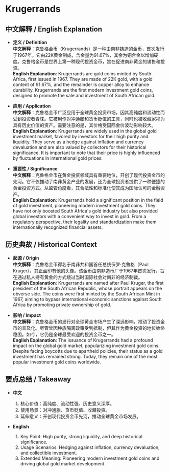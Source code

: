# Krugerrands

## 中文解释 / English Explanation

* **定义 / Definition**  
  **中文解释**：克鲁格金币（Krugerrands）是一种由南非铸造的金币，首次发行于1967年。它由22K黄金制成，含金量为91.67%，其余为铜合金以增加硬度。克鲁格金币是世界上第一种现代投资金币，旨在促进南非黄金的销售和投资。  
  **English Explanation**: Krugerrands are gold coins minted by South Africa, first issued in 1967. They are made of 22K gold, with a gold content of 91.67%, and the remainder is copper alloy to enhance durability. Krugerrands are the first modern investment gold coins, designed to promote the sale and investment of South African gold.

* **应用 / Application**  
  **中文解释**：克鲁格金币广泛应用于全球黄金投资市场，因其高纯度和流动性而受到投资者青睐。它被用作对冲通胀和货币贬值的工具，同时也被收藏家视为具有历史价值的资产。需要注意的是，其价格受国际金价波动影响较大。  
  **English Explanation**: Krugerrands are widely used in the global gold investment market, favored by investors for their high purity and liquidity. They serve as a hedge against inflation and currency devaluation and are also valued by collectors for their historical significance. It is important to note that their price is highly influenced by fluctuations in international gold prices.

* **重要性 / Significance**  
  **中文解释**：克鲁格金币在黄金投资领域具有重要地位，开创了现代投资金币的先河。它不仅推动了南非黄金产业的发展，还为全球投资者提供了一种便捷的黄金投资方式。从监管角度看，其合法性和标准化使其成为国际认可的金融资产。  
  **English Explanation**: Krugerrands hold a significant position in the field of gold investment, pioneering modern investment gold coins. They have not only boosted South Africa's gold industry but also provided global investors with a convenient way to invest in gold. From a regulatory perspective, their legality and standardization make them internationally recognized financial assets.

## 历史典故 / Historical Context

* **起源 / Origin**  
  **中文解释**：克鲁格金币得名于南非共和国首任总统保罗·克鲁格（Paul Kruger），其正面印有他的头像。该金币由南非造币厂于1967年首次发行，旨在通过私人持有黄金的方式绕过当时国际社会对南非的经济制裁。  
  **English Explanation**: Krugerrands are named after Paul Kruger, the first president of the South African Republic, whose portrait appears on the obverse side. The coins were first minted by the South African Mint in 1967, aiming to bypass international economic sanctions against South Africa by promoting private ownership of gold.

* **影响 / Impact**  
  **中文解释**：克鲁格金币的发行对全球黄金市场产生了深远影响，推动了投资金币的普及化。尽管曾因种族隔离政策受到抵制，但其作为黄金投资的地位始终稳固。如今，它仍是全球最受欢迎的投资金币之一。  
  **English Explanation**: The issuance of Krugerrands had a profound impact on the global gold market, popularizing investment gold coins. Despite facing boycotts due to apartheid policies, their status as a gold investment has remained strong. Today, they remain one of the most popular investment gold coins worldwide.

## 要点总结 / Takeaway

* **中文**  
  1. 核心价值：高纯度、流动性强、历史意义深厚。
  2. 使用场景：对冲通胀、货币贬值、收藏投资。
  3. 延伸意义：开创现代投资金币先河，推动全球黄金市场发展。

* **English**  
  1. Key Point: High purity, strong liquidity, and deep historical significance.
  2. Usage Scenarios: Hedging against inflation, currency devaluation, and collectible investment.
  3. Extended Meaning: Pioneering modern investment gold coins and driving global gold market development.